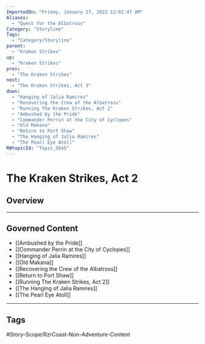 ```yaml
---
ImportedOn: "Friday, January 27, 2023 12:02:47 AM"
Aliases:
  - "Quest for the Albatross"
Category: "Storyline"
Tags:
  - "Category/Storyline"
parent:
  - "Kraken Strikes"
up:
  - "Kraken Strikes"
prev:
  - "The Kraken Strikes"
next:
  - "The Kraken Strikes, Act 3"
down:
  - "Hanging of Jalia Ramires"
  - "Recovering the Crew of the Albatross"
  - "Running The Kraken Strikes, Act 2"
  - "Ambushed by the Pride"
  - "Commander Perrin at the City of Cyclopes"
  - "Old Makana"
  - "Return to Port Shaw"
  - "The Hanging of Jalia Ramires"
  - "The Pearl Eye Atoll"
RWtopicId: "Topic_5645"
---
```

# The Kraken Strikes, Act 2
## Overview
---
## Governed Content
- [[Ambushed by the Pride]]
- [[Commander Perrin at the City of Cyclopes]]
- [[Hanging of Jalia Ramires]]
- [[Old Makana]]
- [[Recovering the Crew of the Albatross]]
- [[Return to Port Shaw]]
- [[Running The Kraken Strikes, Act 2]]
- [[The Hanging of Jalia Ramires]]
- [[The Pearl Eye Atoll]]


---
## Tags
#Story-Scope/RzrCoast-Non-Adventure-Content


